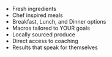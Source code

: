 * Fresh ingredients 
* Chef inspired meals
* Breakfast, Lunch, and Dinner options
* Macros tailored to YOUR goals
* Locally sourced produce
* Direct access to coaching 
* Results that speak for themselves